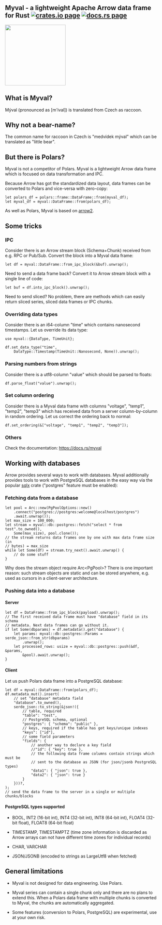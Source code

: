 <h2>
  Myval - a lightweight Apache Arrow data frame for Rust
  <a href="https://crates.io/crates/myval"><img alt="crates.io page" src="https://img.shields.io/crates/v/myval.svg"></img></a>
  <a href="https://docs.rs/myval"><img alt="docs.rs page" src="https://docs.rs/myval/badge.svg"></img></a>
</h2>

<img src="https://raw.githubusercontent.com/alttch/myval/main/media/myval_w.png"
width="200" />

## What is Myval?

Mýval (pronounced as [m'ival]) is translated from Czech as raccoon.

## Why not a bear-name?

The common name for raccoon in Czech is "medvídek mýval" which can be
translated as "little bear".

## But there is Polars?

Myval is not a competitor of Polars. Myval is a lightweight Arrow data frame
which is focused on data transformation and IPC.

Because Arrow has got the standardized data layout, data frames can be
converted to Polars and vice-versa with zero-copy:

```rust,ignore
let polars_df = polars::frame::DataFrame::from(myval_df);
let myval_df = myval::DataFrame::from(polars_df);
```

As well as Polars, Myval is based on [arrow2](https://crates.io/crates/arrow2).

## Some tricks

### IPC

Consider there is an Arrow stream block (Schema+Chunk) received from e.g. RPC
or Pub/Sub. Convert the block into a Myval data frame:

```rust,ignore
let df = myval::DataFrame::from_ipc_block(&buf).unwrap();
```

Need to send a data frame back? Convert it to Arrow stream block with a single
line of code:

```rust,ignore
let buf = df.into_ipc_block().unwrap();
```

Need to send sliced? No problem, there are methods which can easily return
sliced series, sliced data frames or IPC chunks.

### Overriding data types

Consider there is an i64-column "time" which contains nanosecond timestamps.
Let us override its data type:

```rust,ignore
use myval::{DataType, TimeUnit};

df.set_data_type("time",
    DataType::Timestamp(TimeUnit::Nanosecond, None)).unwrap();
```

### Parsing numbers from strings

Consider there is a utf8-column "value" which should be parsed to floats:

```rust,ignore
df.parse_float("value").unwrap();
```

### Set column ordering

Consider there is a Myval data frame with columns "voltage", "temp1", "temp2",
"temp3" which has received data from a server column-by-column in random
ordering. Let us correct the ordering back to normal:

```rust,ignore
df.set_ordering(&["voltage", "temp1", "temp2", "temp3"]);
```

### Others

Check the documentation: <https://docs.rs/myval>

## Working with databases

Arrow provides several ways to work with databases. Myval additionally provides
tools to work with PostgreSQL databases in the easy way via the popular
[sqlx](https://crates.io/crates/sqlx) crate ("postgres" feature must be
enabled):

### Fetching data from a database

```rust,ignore
let pool = Arc::new(PgPoolOptions::new()
    .connect("postgres://postgres:welcome@localhost/postgres")
    .await.unwrap());
let max_size = 100_000;
let stream = myval::db::postgres::fetch("select * from test".to_owned(),
    Some(max_size), pool.clone());
// the stream returns data frames one by one with max data frame size (in
// bytes) = max_size
while let Some(df) = stream.try_next().await.unwrap() {
    // do some stuff
}
```

Why does the stream object require Arc&lt;PgPool&gt;? There is one important reason:
such stream objects are static and can be stored anywhere, e.g. used as cursors
in a client-server architecture.

### Pushing data into a database

#### Server

```rust,ignore
let df = DataFrame::from_ipc_block(payload).unwrap();
// The first received data frame must have "database" field in its schema
// metadata. Next data frames can go without it.
if let Some(dbparams) = df.metadata().get("database") {
    let params: myval::db::postgres::Params = serde_json::from_str(dbparams)
        .unwrap();
    let processed_rows: usize = myval::db::postgres::push(&df, &params,
        &pool).await.unwrap();
}
```

#### Client

Let us push Polars data frame into a PostgreSQL database:

```rust,ignore
let df = myval::DataFrame::from(polars_df);
df.metadata_mut().insert(
    // set "database" metadata field
    "database".to_owned(),
    serde_json::to_string(&json!({
        // table, required
        "table": "test",
        // PostgreSQL schema, optional
        "postgres": { "schema": "public" },
        // keys, required if the table has got keys/unique indexes
        "keys": ["id"],
        // some field parameters
        "fields": {
            // another way to declare a key field
            //"id": { "key": true },
            // the following data frame columns contain strings which must be
            // sent to the database as JSON (for json/jsonb PostgreSQL types)
            "data1": { "json": true },
            "data2": { "json": true }
        }
    }))?,
);
// send the data frame to the server in a single or multiple chunks/blocks
```

#### PostgreSQL types supported

* BOOL, INT2 (16-bit int), INT4 (32-bit int), INT8 (64-bit int), FLOAT4 (32-bit
float), FLOAT8 (64-bit float)

* TIMESTAMP, TIMESTAMPTZ (time zone information is discarded as Arrow arrays
can not have different time zones for individual records)

* CHAR, VARCHAR

* JSON/JSONB (encoded to strings as LargeUtf8 when fetched)

## General limitations

* Myval is not designed for data engineering. Use Polars.

* Myval series can contain a single chunk only and there are no plans to extend
this. When a Polars data frame with multiple chunks is converted to Myval, the
chunks are automatically aggregated.

* Some features (conversion to Polars, PostgreSQL) are experimental, use at
your own risk.
